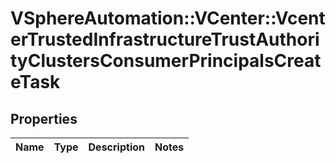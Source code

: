 # VSphereAutomation::VCenter::VcenterTrustedInfrastructureTrustAuthorityClustersConsumerPrincipalsCreateTask

## Properties
Name | Type | Description | Notes
------------ | ------------- | ------------- | -------------


